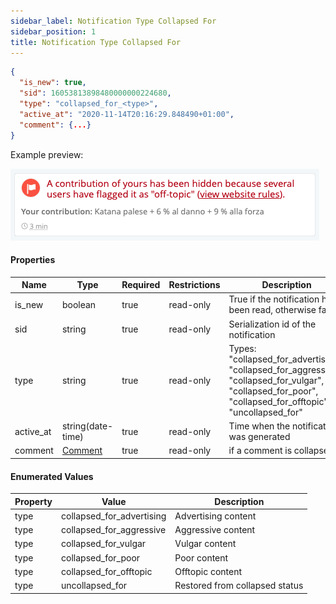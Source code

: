 ```yaml
---
sidebar_label: Notification Type Collapsed For
sidebar_position: 1
title: Notification Type Collapsed For
---
```


```json
{
  "is_new": true,
  "sid": 16053813898480000000224680,
  "type": "collapsed_for_<type>",
  "active_at": "2020-11-14T20:16:29.848490+01:00",
  "comment": {...}
}
```

Example preview:

![Notification](/img/notification_types/collapsed_for_aggressive.png)

#### Properties

|Name|Type|Required|Restrictions|Description|
|---|---|---|---|---|
|is_new|boolean|true|read-only|True if the notification has been read, otherwise false|
|sid|string|true|read-only|Serialization id of the notification|
|type|string|true|read-only|Types: "collapsed_for_advertising", "collapsed_for_aggressive", "collapsed_for_vulgar", "collapsed_for_poor", "collapsed_for_offtopic", "uncollapsed_for"|
|active_at|string(date-time)|true|read-only|Time when the notification was generated|
|comment|[Comment](/docs/apireference/v2/schemas/comment)|true|read-only|if a comment is collapsed|

#### Enumerated Values

|Property|Value|Description|
|---|---|---|
|type|collapsed_for_advertising|Advertising content|
|type|collapsed_for_aggressive|Aggressive content|
|type|collapsed_for_vulgar|Vulgar content|
|type|collapsed_for_poor|Poor content|
|type|collapsed_for_offtopic|Offtopic content|
|type|uncollapsed_for|Restored from collapsed status|
